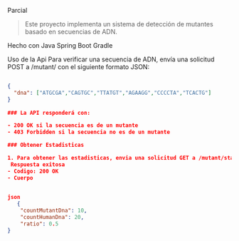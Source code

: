 Parcial
>Este proyecto implementa un sistema de detección de mutantes basado en secuencias de ADN.

Hecho con
Java
Spring Boot
Gradle

Uso de la Api
Para verificar una secuencia de ADN, envía una solicitud POST a /mutant/ con el siguiente formato JSON:

```json

{
  "dna": ["ATGCGA","CAGTGC","TTATGT","AGAAGG","CCCCTA","TCACTG"]
}
   
### La API responderá con:

- 200 OK si la secuencia es de un mutante
- 403 Forbidden si la secuencia no es de un mutante

### Obtener Estadisticas

1. Para obtener las estadisticas, envia una solicitud GET a /mutant/stats
 Respuesta exitosa
- Codigo: 200 OK
- Cuerpo

   
json
   {
    "countMutantDna": 10,
    "countHumanDna": 20,
    "ratio": 0.5
}
